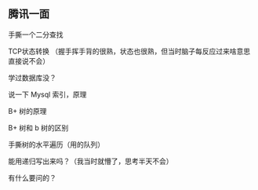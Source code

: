 ## 腾讯一面

手撕一个二分查找 

TCP状态转换 （握手挥手背的很熟，状态也很熟，但当时脑子每反应过来啥意思直接说不会） 

学过数据库没？ 

说一下 Mysql 索引，原理 

B+ 树的原理 

B+ 树和 b 树的区别 

手撕树的水平遍历（用的队列） 

能用递归写出来吗？（我当时就懵了，思考半天不会） 

有什么要问的？